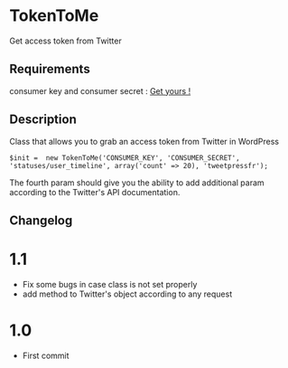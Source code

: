 # TokenToMe #

Get access token from Twitter

## Requirements ##

consumer key and consumer secret : <a href="https://apps.twitter.com/app/new">Get yours !</a>


## Description ##

Class that allows you to grab an access token from Twitter in WordPress

    $init =  new TokenToMe('CONSUMER_KEY', 'CONSUMER_SECRET', 'statuses/user_timeline', array('count' => 20), 'tweetpressfr');

The fourth param should give you the ability to add additional param according to the Twitter's API documentation.

## Changelog ##

# 1.1
* Fix some bugs in case class is not set properly
* add method to Twitter's object according to any request

# 1.0
* First commit
